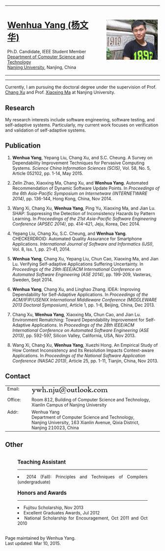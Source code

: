 <!DOCTYPE html PUBLIC "-//W3C//DTD XHTML 1.0 Transitional//EN" "http://www.w3.org/TR/xhtml1/DTD/xhtml1-transitional.dtd">
<html xmlns="http://www.w3.org/1999/xhtml">
<head>
<meta http-equiv="content-type" content="text/html; charset=utf-8" />
<title>YANG Wenhua's Homepage</title>
<meta name="keywords" content="Wenhua yang" />
<meta name="description" content="Wenhua Yang's Homepage" />
</head>
<body>
<div id="wrapper">
	<div id="page">
	<div id="logo">
		<table>
			<tr>
				<td>
					<h1><a href="#">Wenhua Yang (&#x6768;&#x6587;&#x534E;)</a></h1>
					<p></p>
					<p>Ph.D. Candidate, IEEE Student Member<br />
					<a href="http://cs.nju.edu.cn/">Department of Computer Science and Technology</a> 
					<br /> <a href="http://www.nju.edu.cn/">Nanjing University</a>, Nanjing, China
					</p>
				</td>
				<td>
				</td>
				<td>
					<img src="portrait.JPG" width="200"/>
				</td>
			</tr>
		</table>
	</div>
	<hr />
	<!-- end #logo -->
		<div id="content">
			<div class="post">
				<div class="entry">
					<p>Currently,  I am pursuing the doctoral degree  under the supervision of Prof. <a href="http://cs.nju.edu.cn/changxu/" target="_blank">Chang Xu</a> and Prof. <a href="http://cs.nju.edu.cn/xxm" target="_blank">Xiaoxing Ma</a>  at Nanjing University.</p>
				</div>
			</div>
			<div class="post">
				<h2 class="title"><a name="Research">Research</a></h2>
				<div class="entry">
					<p>My research interests include software engineering, software testing, and self-adaptive systems. Particularly, my current work focuses on verification and validation of self-adaptive systems.</p>
				</div>
			</div>
			<div class="post">
				<h2 class="title"><a name="Publication">Publication</a></h2>
				<div class="entry">
					<ol type=1>
					<li><p><b>Wenhua Yang</b>, Yepang Liu, Chang Xu, and S.C. Cheung. A Survey on Dependability Improvement Techniques for Pervasive Computing Systems. <i>Science China Information Sciences (SCIS)</i>, Vol. 58, No. 5, Article 052102, pp. 1-14, May 2015.</p>
					<li><p>Zelin Zhao, Xiaoxing Ma, Chang Xu, and <b>Wenhua Yang</b>. Automated Recommendation of Dynamic Software Update Points. In <i>Proceedings of the 6th Asia-Pacific Symposium on Internetware (INTERNETWARE 2014)</i>, pp. 136-144, Hong Kong, China, Nov 2014.</p>
					<li><p>Wang Xi, Chang Xu, <b>Wenhua Yang</b>, Ping Yu, Xiaoxing Ma, and Jian Lu. SHAP: Suppressing the Detection of Inconsistency Hazards by Pattern Learning. In <i>Proceedings of the 21st Asia-Pacific Software Engineering Conference (APSEC 2014)</i>, pp. 414-421, Jeju, Korea, Dec 2014.</p>
					<li><p> Yepang Liu, Chang Xu, S.C. Cheung, and <b>Wenhua Yang</b>. CHECKERDROID: Automated Quality Assurance for Smartphone Applications. <i>International Journal of Software and Informatics (IJSI)</i>, Vol. 8, Iss. 1, pp. 21-41, 2014.</p>
					<li><p> <b>Wenhua Yang</b>, Chang Xu, Yepang Liu, Chun Cao, Xiaoxing Ma, and Jian Lu</b>. Verifying Self-adaptive Applications Suffering Uncertainty. In <i>Proceedings of the 29th IEEE/ACM International Conference on Automated Software Engineering (ASE 2014)</i>, pp. 199-209, Vasteras, Sweden, Sept 2014.</p>
					<li><p> <b>Wenhua Yang</b>, Chang Xu, and Linghao Zhang. IDEA: Improving Dependability for Self-Adaptive Applications. In <i>Proceedings of the ACM/IFIP/USENIX International Middleware Conference  (MIDDLEWARE 2013 Doctoral Symposium)</i>, Article 1, pp. 1-6, Beijing, China, Dec 2013.</p>
					<li><p> Chang Xu, <b>Wenhua Yang</b>, Xiaoxing Ma, Chun Cao, and Jian Lu. Environment Rematching: Toward Dependability Improvement for Self-Adaptive Applications. In <i>Proceedings of the 28th IEEE/ACM International Conference on Automated Software Engineering (ASE 2013)</i>, pp. 592-597, Silicon Valley, California, USA, Nov 2013.</p>
					<li><p> Wang Xi, Chang Xu, <b>Wenhua Yang</b>, Xuezhi Hong. An Empirical Study of How Context Inconsistency and Its Resolution Impacts Context-aware Applications. In <i>Proceedings of the National Software Application Conference (NASAC 2013)</i>, Article 25, pp. 1-11, Tianjin, China, Nov 2013.</p>
					</ol>
				</div>
			</div>
			<div class="post">
				<h2 class="title"><a name="Contact">Contact</a></h2>
				<div class="entry">
					<table font size="8">
					<tr>
					<td valign="top" width="65px">Email: </td>
					<td><img src="email.jpg" width="250"/></td>
					</tr>
					<tr>
					<td valign="top">Office:</td>
					<td>Room 812, Building of Computer Science and Technology, Xianlin Campus of Nanjing University</td>
					</tr>
					<tr>
					<td valign="top">Addr:</td>
					<td>Wenhua Yang<br />Department of Computer Science and Technology,<br />Nanjing University, 163 Xianlin Avenue, Qixia District, <br />Nanjing 210023, China</td>
					</tr>
					</table>
				</div>
			</div>
			<div class="post">
				<h2 class="title"><a name="Other">Other</a></h2>
				<div class="entry">
					<!--teaching assistant-->
					<tr>
					<td> <br />
					<div style="margin-right: 40px; text-align: justify; margin-left: 40px;"><big><span style="font-weight: bold;">Teaching Assistant</span></big><br />
					<hr color=#1884CD size="1px" noshade=False/>
					<li>2014 (Fall): <a>Principles and Techniques of Compilers</a> (undergraduate)</li>
					</div>
					</td>
					</tr>
					<tr>
					<!--teaching assistant-->
					<tr>
					<td> <br />
					<div style="margin-right: 40px; text-align: justify; margin-left: 40px;"><big><span style="font-weight: bold;">Honors and Awards</span></big><br />
					<hr color=#1884CD size="1px" noshade=False/>
					<li> Fujitsu Scholarship, Nov 2013</li>
					<li> Excellent Graduates Awards, Jul 2012</li>
					<li> National Scholarship for Encouragement, Oct 2011 and Oct 2010</li>
					</div>
					</td>
					</tr>
					<tr>
				</div>
			</div>
		</div>
		<!-- end #content -->
		<div style="clear: both;">&nbsp;</div>
	</div>
	</div>
	<!-- end #page -->
	<div id="footer-bgcontent">
	<div id="footer">
		<p>Page maintained by Wenhua Yang. <br />Last updated: Mar 10, 2015.</p>
	</div>
	</div>
	<!-- end #footer -->
</body>
</html>
